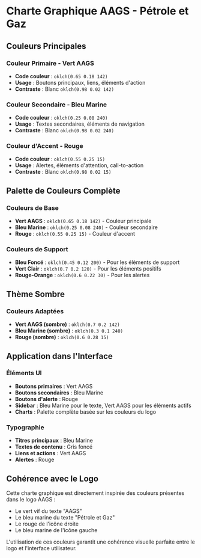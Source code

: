 # Charte Graphique AAGS - Pétrole et Gaz

## Couleurs Principales

### Couleur Primaire - Vert AAGS
- **Code couleur** : `oklch(0.65 0.18 142)`
- **Usage** : Boutons principaux, liens, éléments d'action
- **Contraste** : Blanc `oklch(0.98 0.02 142)`

### Couleur Secondaire - Bleu Marine
- **Code couleur** : `oklch(0.25 0.08 240)`
- **Usage** : Textes secondaires, éléments de navigation
- **Contraste** : Blanc `oklch(0.98 0.02 240)`

### Couleur d'Accent - Rouge
- **Code couleur** : `oklch(0.55 0.25 15)`
- **Usage** : Alertes, éléments d'attention, call-to-action
- **Contraste** : Blanc `oklch(0.98 0.02 15)`

## Palette de Couleurs Complète

### Couleurs de Base
- **Vert AAGS** : `oklch(0.65 0.18 142)` - Couleur principale
- **Bleu Marine** : `oklch(0.25 0.08 240)` - Couleur secondaire
- **Rouge** : `oklch(0.55 0.25 15)` - Couleur d'accent

### Couleurs de Support
- **Bleu Foncé** : `oklch(0.45 0.12 200)` - Pour les éléments de support
- **Vert Clair** : `oklch(0.7 0.2 120)` - Pour les éléments positifs
- **Rouge-Orange** : `oklch(0.6 0.22 30)` - Pour les alertes

## Thème Sombre

### Couleurs Adaptées
- **Vert AAGS (sombre)** : `oklch(0.7 0.2 142)`
- **Bleu Marine (sombre)** : `oklch(0.3 0.1 240)`
- **Rouge (sombre)** : `oklch(0.6 0.28 15)`

## Application dans l'Interface

### Éléments UI
- **Boutons primaires** : Vert AAGS
- **Boutons secondaires** : Bleu Marine
- **Boutons d'alerte** : Rouge
- **Sidebar** : Bleu Marine pour le texte, Vert AAGS pour les éléments actifs
- **Charts** : Palette complète basée sur les couleurs du logo

### Typographie
- **Titres principaux** : Bleu Marine
- **Textes de contenu** : Gris foncé
- **Liens et actions** : Vert AAGS
- **Alertes** : Rouge

## Cohérence avec le Logo

Cette charte graphique est directement inspirée des couleurs présentes dans le logo AAGS :
- Le vert vif du texte "AAGS"
- Le bleu marine du texte "Pétrole et Gaz"
- Le rouge de l'icône droite
- Le bleu marine de l'icône gauche

L'utilisation de ces couleurs garantit une cohérence visuelle parfaite entre le logo et l'interface utilisateur.

